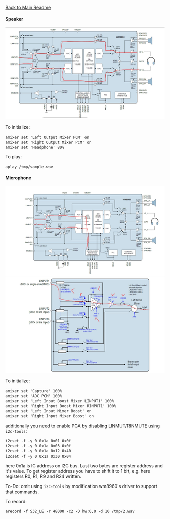 [Back to Main Readme](../README.md)

#### Speaker 
![Image of Yaktocat](images/audio/speaker.jpg)

To initialize:
```
amixer set 'Left Output Mixer PCM' on
amixer set 'Right Output Mixer PCM' on
amixer set 'Headphone' 80%
```

To play:
```
aplay /tmp/sample.wav
```

#### Microphone
![Image of Yaktocat](images/audio/microphone1.jpg)
![Image of Yaktocat](images/audio/microphone2.jpg)

To initialize:
```
amixer set 'Capture' 100%
amixer set 'ADC PCM' 100%
amixer set 'Left Input Boost Mixer LINPUT1' 100%
amixer set 'Right Input Boost Mixer RINPUT1' 100%
amixer set 'Left Input Mixer Boost' on
amixer set 'Right Input Mixer Boost' on
```
additionally you need to enable PGA by disabling LINMUT/RINMUTE using `i2c-tools`:
```
i2cset -f -y 0 0x1a 0x01 0x0f
i2cset -f -y 0 0x1a 0x03 0x0f
i2cset -f -y 0 0x1a 0x12 0x40
i2cset -f -y 0 0x1a 0x30 0x04
```
here 0x1a is IC address on I2C bus. Last two bytes are register address and it's value.
To get register address you have to shift it to 1 bit, e.g. here registers R0, R1, R9 and R24 written.

To-Do: omit using `i2c-tools` by modification wm8960's driver to support that commands.

To record:
```
arecord -f S32_LE -r 48000 -c2 -D hw:0,0 -d 10 /tmp/2.wav
```